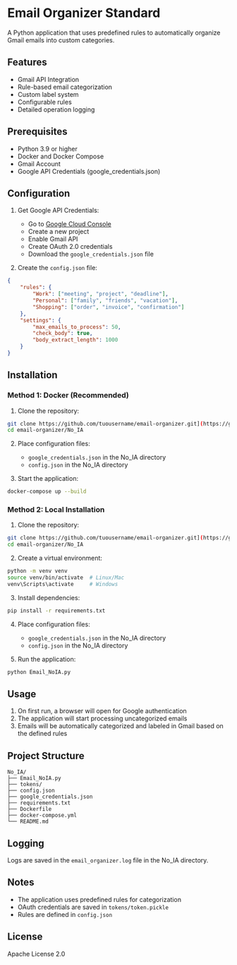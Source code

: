 # Email Organizer Standard

A Python application that uses predefined rules to automatically organize Gmail emails into custom categories.

## Features

- Gmail API Integration
- Rule-based email categorization
- Custom label system
- Configurable rules
- Detailed operation logging

## Prerequisites

- Python 3.9 or higher
- Docker and Docker Compose
- Gmail Account
- Google API Credentials (google_credentials.json)

## Configuration

1. Get Google API Credentials:
   - Go to [Google Cloud Console](https://console.cloud.google.com)
   - Create a new project
   - Enable Gmail API
   - Create OAuth 2.0 credentials
   - Download the `google_credentials.json` file

2. Create the `config.json` file:
```json
{
    "rules": {
        "Work": ["meeting", "project", "deadline"],
        "Personal": ["family", "friends", "vacation"],
        "Shopping": ["order", "invoice", "confirmation"]
    },
    "settings": {
        "max_emails_to_process": 50,
        "check_body": true,
        "body_extract_length": 1000
    }
}
```

## Installation

### Method 1: Docker (Recommended)

1. Clone the repository:
```bash
git clone https://github.com/tuousername/email-organizer.git](https://github.com/fdemusso/EmailOrganizer.git
cd email-organizer/No_IA
```

2. Place configuration files:
   - `google_credentials.json` in the No_IA directory
   - `config.json` in the No_IA directory

3. Start the application:
```bash
docker-compose up --build
```

### Method 2: Local Installation

1. Clone the repository:
```bash
git clone https://github.com/tuousername/email-organizer.git](https://github.com/fdemusso/EmailOrganizer.git
cd email-organizer/No_IA
```

2. Create a virtual environment:
```bash
python -m venv venv
source venv/bin/activate  # Linux/Mac
venv\Scripts\activate     # Windows
```

3. Install dependencies:
```bash
pip install -r requirements.txt
```

4. Place configuration files:
   - `google_credentials.json` in the No_IA directory
   - `config.json` in the No_IA directory

5. Run the application:
```bash
python Email_NoIA.py
```

## Usage

1. On first run, a browser will open for Google authentication
2. The application will start processing uncategorized emails
3. Emails will be automatically categorized and labeled in Gmail based on the defined rules

## Project Structure

```
No_IA/
├── Email_NoIA.py
├── tokens/
├── config.json
├── google_credentials.json
├── requirements.txt
├── Dockerfile
├── docker-compose.yml
└── README.md
```

## Logging

Logs are saved in the `email_organizer.log` file in the No_IA directory.

## Notes

- The application uses predefined rules for categorization
- OAuth credentials are saved in `tokens/token.pickle`
- Rules are defined in `config.json`

## License

Apache License 2.0 
